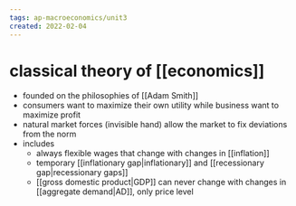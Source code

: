 ```yaml
---
tags: ap-macroeconomics/unit3 
created: 2022-02-04
---
```


# classical theory of [[economics]]

- founded on the philosophies of [[Adam Smith]]
- consumers want to maximize their own utility while business want to maximize profit
- natural market forces (invisible hand) allow the market to fix deviations from the norm
- includes
	- always flexible wages that change with changes in [[inflation]]
	- temporary [[inflationary gap|inflationary]] and [[recessionary gap|recessionary gaps]]
	- [[gross domestic product|GDP]] can never change with changes in [[aggregate demand|AD]], only price level 
